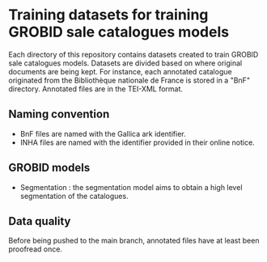 # Training datasets for training GROBID sale catalogues models

Each directory of this repository contains datasets created to train GROBID sale catalogues models. Datasets are divided based on where original documents are being kept. For instance, each annotated catalogue originated from the Bibliothèque nationale de France is stored in a "BnF" directory. Annotated files are in the TEI-XML format.

## Naming convention

* BnF files are named with the Gallica ark identifier.
* INHA files are named with the identifier provided in their online notice.

## GROBID models

* Segmentation : the segmentation model aims to obtain a high level segmentation of the catalogues. 

## Data quality

Before being pushed to the main branch, annotated files have at least been proofread once. 
